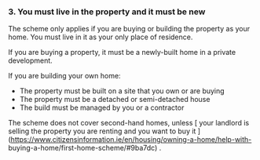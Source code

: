 ###  3\. You must live in the property and it must be new

The scheme only applies if you are buying or building the property as your
home. You must live in it as your only place of residence.

If you are buying a property, it must be a newly-built home in a private
development.

If you are building your own home:

  * The property must be built on a site that you own or are buying 
  * The property must be a detached or semi-detached house 
  * The build must be managed by you or a contractor 

The scheme does not cover second-hand homes, unless [ your landlord is selling
the property you are renting and you want to buy it
](https://www.citizensinformation.ie/en/housing/owning-a-home/help-with-
buying-a-home/first-home-scheme/#9ba7dc) .
